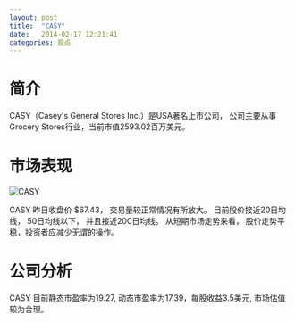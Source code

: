 ```yaml
---
layout: post
title:  "CASY"
date:   2014-02-17 12:21:41
categories: 观点
---
```


# 简介
CASY（Casey's General Stores Inc.）是USA著名上市公司，
公司主要从事Grocery Stores行业，当前市值2593.02百万美元。

# 市场表现

![CASY](http://finviz.com/chart.ashx?t=CASY&ty=c&ta=1&p=d&s=l)

CASY 昨日收盘价 $67.43，
交易量较正常情况有所放大。
目前股价接近20日均线，
50日均线以下，
并且接近200日均线。
从短期市场走势来看，
股价走势平稳，投资者应减少无谓的操作。

# 公司分析
CASY 目前静态市盈率为19.27, 动态市盈率为17.39，每股收益3.5美元,
市场估值较为合理。
